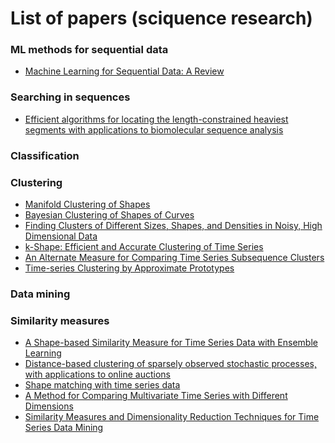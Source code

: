 # List of papers (sciquence research)

### ML methods for sequential data
 * [Machine Learning for Sequential Data: A Review](http://web.engr.oregonstate.edu/~tgd/publications/mlsd-ssspr.pdf)
 
 
### Searching in sequences
* [Efficient algorithms for locating the
length-constrained heaviest segments
with applications to biomolecular
sequence analysis](http://www.csie.ntu.edu.tw/~kmchao/papers/2002_jcss.pdf)

### Classification


### Clustering
* [Manifold Clustering of Shapes](http://www.cs.ucr.edu/~eamonn/ManifoldShapeClustering.pdf)
* [Bayesian Clustering of Shapes of Curves](https://arxiv.org/pdf/1504.00377.pdf)
* [Finding Clusters of Different Sizes, Shapes, and Densities in Noisy,
High Dimensional Data](http://www-users.cs.umn.edu/~kumar/papers/SIAM_snn.pdf)
* [k-Shape: Efficient and Accurate Clustering of Time Series](http://www1.cs.columbia.edu/~jopa/Papers/PaparrizosSIGMOD2015.pdf)
* [An Alternate Measure for Comparing
Time Series Subsequence Clusters ](http://www.cse.uconn.edu/~dqg/papers/clustering-tr.pdf)
* [Time-series Clustering by Approximate Prototypes](http://cs.joensuu.fi/~villeh/time-series-clustering.pdf)

### Data mining

### Similarity measures
* [A Shape-based Similarity Measure for Time Series Data with
Ensemble Learning](http://www.konan-u.ac.jp/hp/seki/myarticles/nakamura2012paa.pdf)
* [Distance-based clustering of sparsely observed stochastic processes, with applications to online auctions](https://arxiv.org/pdf/0805.0463.pdf)
* [Shape matching with time series data](https://roamanalytics.com/2016/11/28/shape-matching-with-time-series-data/)
* [A Method for Comparing Multivariate Time Series with
Different Dimensions](https://www.ncbi.nlm.nih.gov/pmc/articles/PMC3564859/pdf/pone.0054201.pdf)
* [Similarity Measures
and Dimensionality Reduction Techniques
for Time Series Data Mining ](http://cdn.intechopen.com/pdfs/39030/InTech-Similarity_measures_and_dimensionality_reduction_techniques_for_time_series_data_mining.pdf)

